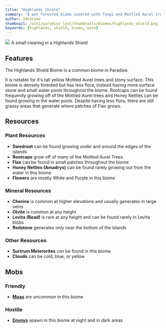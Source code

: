 ```yaml
---
title: "Highlands Shield"
summary: "A wet forested biome covered with fungi and Mottled Aurel trees"
author: 24Chrome
thumbnail: /wiki/paradise_lost/thumbnails/biomes/highlands_shield.png
keywords: [highlands, shield, biome, warm]
---
```


<img src="/wiki/paradise_lost/biomes/highlands_shield.png">
A small clearing in a Highlands Shield

## Features
The Highlands Shield Biome is a common biome in Paradise. 

It is notable for it's tall yellow Mottled Aurel trees and stony surface.
This biome is densely forested but has less flora, instead having more surface stone and small water pools throughout the biome. Rootcaps can be found frequently growing off of the Mottled Aurel trees and Honey Nettles can be found growing in the water pools. Despite having less flora, there are still grassy areas that generate where patches of Flax grows.


## Resources

### Plant Resources
* **Swedroot** can be found growing under and around the edges of the islands
* **Rootcaps** grow off of many of the Mottled Aurel Trees
* **Flax** can be found in small patches throughout the biome
* **Honey Nettles (Amadrys)** can be found rarely growing out from the water in this biome
* **Flowers** are mostly White and Purple in this biome

### Mineral Resources
* **Cherine** is common at higher elevations and usually generates in large veins
* **Olvite** is common at any height
* **Levita (Bead)** is rare at any height and can be found rarely in Levita blobs
* **Redstone** generates only near the bottom of the islands

### Other Resources
* **Surtrum Meterorites** can be found in this biome
* **Clouds** can be cold, blue, or yellow

## Mobs

### Friendly
* **[Moas](/wiki/paradise-lost/mobs/moa/)** are uncommon in this biome


### Hostile
* **[Envoys](/wiki/paradise-lost/mobs/envoy/)** spawn in this biome at night and in dark areas


